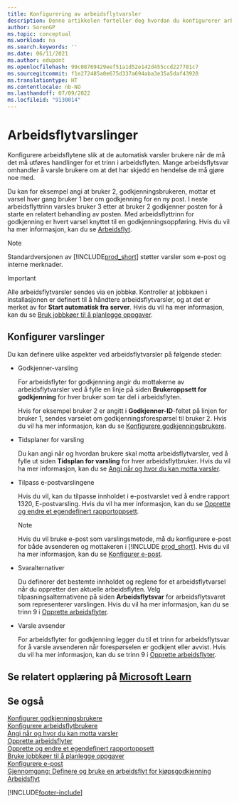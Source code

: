 ```yaml
---
title: Konfigurering av arbeidsflytvarsler
description: Denne artikkelen forteller deg hvordan du konfigurerer arbeidsflytvarsler for å varsle en bruker om at det har oppstått en hendelse som de må reagere på. Det kreves et arbeidsflytsvar.
author: SorenGP
ms.topic: conceptual
ms.workload: na
ms.search.keywords: ''
ms.date: 06/11/2021
ms.author: edupont
ms.openlocfilehash: 99c08769429eef51a1d52e142d455ccd227781c7
ms.sourcegitcommit: f1e272485a0e675d337a694aba3e35a5daf43920
ms.translationtype: HT
ms.contentlocale: nb-NO
ms.lasthandoff: 07/09/2022
ms.locfileid: "9130014"
---
```

# <a name="workflow-notifications"></a>Arbeidsflytvarslinger

Konfigurere arbeidsflytene slik at de automatisk varsler brukere når de må det må utføres handlinger for et trinn i arbeidsflyten. Mange arbeidsflytsvar omhandler å varsle brukere om at det har skjedd en hendelse de må gjøre noe med.

Du kan for eksempel angi at bruker 2, godkjenningsbrukeren, mottar et varsel hver gang bruker 1 ber om godkjenning for en ny post. I neste arbeidsflyttrinn varsles bruker 3 etter at bruker 2 godkjenner posten for å starte en relatert behandling av posten. Med arbeidsflyttrinn for godkjenning er hvert varsel knyttet til en godkjenningsoppføring. Hvis du vil ha mer informasjon, kan du se [Arbeidsflyt](across-workflow.md).  

> [!NOTE]  
> Standardversjonen av [!INCLUDE[prod_short](includes/prod_short.md)] støtter varsler som e-post og interne merknader.  

> [!IMPORTANT]  
> Alle arbeidsflytvarsler sendes via en jobbkø. Kontroller at jobbkøen i installasjonen er definert til å håndtere arbeidsflytvarsler, og at det er merket av for **Start automatisk fra server**. Hvis du vil ha mer informasjon, kan du se [Bruk jobbkøer til å planlegge oppgaver](admin-job-queues-schedule-tasks.md).

## <a name="set-up-notifications"></a>Konfigurer varslinger

Du kan definere ulike aspekter ved arbeidsflytvarsler på følgende steder:  

* Godkjenner-varsling

    For arbeidsflyter for godkjenning angir du mottakerne av arbeidsflytvarsler ved å fylle en linje på siden **Brukeroppsett for godkjenning** for hver bruker som tar del i arbeidsflyten.  

    Hvis for eksempel bruker 2 er angitt i **Godkjenner-ID**-feltet på linjen for bruker 1, sendes varselet om godkjenningsforespørsel til bruker 2. Hvis du vil ha mer informasjon, kan du se [Konfigurere godkjenningsbrukere](across-how-to-set-up-approval-users.md).  
* Tidsplaner for varsling

    Du kan angi når og hvordan brukere skal motta arbeidsflytvarsler, ved å fylle ut siden **Tidsplan for varsling** for hver arbeidsflytbruker. Hvis du vil ha mer informasjon, kan du se [Angi når og hvor du kan motta varsler](across-how-to-specify-when-and-how-to-receive-notifications.md).  
* Tilpass e-postvarslingene

    Hvis du vil, kan du tilpasse innholdet i e-postvarslet ved å endre rapport 1320, E-postvarsling. Hvis du vil ha mer informasjon, kan du se [Opprette og endre et egendefinert rapportoppsett](ui-how-create-custom-report-layout.md).  

    > [!NOTE]
    > Hvis du vil bruke e-post som varslingsmetode, må du konfigurere e-post for både avsenderen og mottakeren i [!INCLUDE [prod_short](includes/prod_short.md)]. Hvis du vil ha mer informasjon, kan du se [Konfigurer e-post](admin-how-setup-email.md).

* Svaralternativer

    Du definerer det bestemte innholdet og reglene for et arbeidsflytvarsel når du oppretter den aktuelle arbeidsflyten. Velg tilpasningsalternativene på siden **Arbeidsflytsvar** for arbeidsflytsvaret som representerer varslingen. Hvis du vil ha mer informasjon, kan du se trinn 9 i [Opprette arbeidsflyter](across-how-to-create-workflows.md#to-create-a-workflow).  

* Varsle avsender

    For arbeidsflyter for godkjenning legger du til et trinn for arbeidsflytsvar for å varsle avsenderen når forespørselen er godkjent eller avvist. Hvis du vil ha mer informasjon, kan du se trinn 9 i [Opprette arbeidsflyter](across-how-to-create-workflows.md#to-create-a-workflow).  

## <a name="see-related-training-at-microsoft-learn"></a>Se relatert opplæring på [Microsoft Learn](/learn/modules/create-workflows/)

## <a name="see-also"></a>Se også

[Konfigurer godkjenningsbrukere](across-how-to-set-up-approval-users.md)  
[Konfigurere arbeidsflytbrukere](across-how-to-set-up-workflow-users.md)  
[Angi når og hvor du kan motta varsler](across-how-to-specify-when-and-how-to-receive-notifications.md)  
[Opprette arbeidsflyter](across-how-to-create-workflows.md)  
[Opprette og endre et egendefinert rapportoppsett](ui-how-create-custom-report-layout.md)  
[Bruke jobbkøer til å planlegge oppgaver](admin-job-queues-schedule-tasks.md)  
[Konfigurere e-post](admin-how-setup-email.md)  
[Gjennomgang: Definere og bruke en arbeidsflyt for kjøpsgodkjenning](walkthrough-setting-up-and-using-a-purchase-approval-workflow.md)  
[Arbeidsflyt](across-workflow.md)  


[!INCLUDE[footer-include](includes/footer-banner.md)]